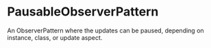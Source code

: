 # PausableObserverPattern
An ObserverPattern where the updates can be paused, depending on instance, class, or update aspect. 
